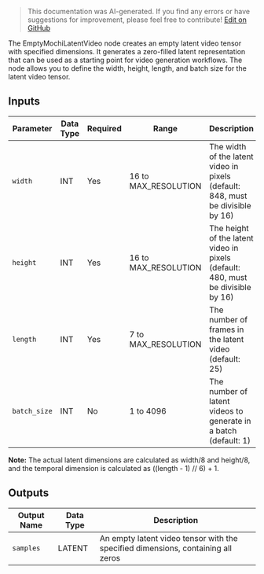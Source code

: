 > This documentation was AI-generated. If you find any errors or have suggestions for improvement, please feel free to contribute! [Edit on GitHub](https://github.com/Comfy-Org/embedded-docs/blob/main/comfyui_embedded_docs/docs/EmptyMochiLatentVideo/en.md)

The EmptyMochiLatentVideo node creates an empty latent video tensor with specified dimensions. It generates a zero-filled latent representation that can be used as a starting point for video generation workflows. The node allows you to define the width, height, length, and batch size for the latent video tensor.

## Inputs

| Parameter | Data Type | Required | Range | Description |
|-----------|-----------|----------|-------|-------------|
| `width` | INT | Yes | 16 to MAX_RESOLUTION | The width of the latent video in pixels (default: 848, must be divisible by 16) |
| `height` | INT | Yes | 16 to MAX_RESOLUTION | The height of the latent video in pixels (default: 480, must be divisible by 16) |
| `length` | INT | Yes | 7 to MAX_RESOLUTION | The number of frames in the latent video (default: 25) |
| `batch_size` | INT | No | 1 to 4096 | The number of latent videos to generate in a batch (default: 1) |

**Note:** The actual latent dimensions are calculated as width/8 and height/8, and the temporal dimension is calculated as ((length - 1) // 6) + 1.

## Outputs

| Output Name | Data Type | Description |
|-------------|-----------|-------------|
| `samples` | LATENT | An empty latent video tensor with the specified dimensions, containing all zeros |
